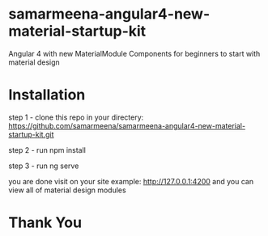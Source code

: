 # samarmeena-angular4-new-material-startup-kit
Angular 4 with new MaterialModule Components for beginners to start with material design

# Installation

step 1 - clone this repo in your directery: https://github.com/samarmeena/samarmeena-angular4-new-material-startup-kit.git

step 2 - run npm install

step 3 - run ng serve

you are done visit on your site example: http://127.0.0.1:4200
and you can view all of material design modules

# Thank You
